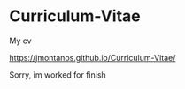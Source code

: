 # Curriculum-Vitae
My cv 


https://jmontanos.github.io/Curriculum-Vitae/

Sorry, im worked for finish
